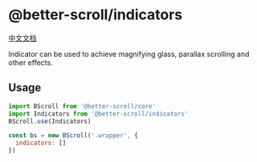 # @better-scroll/indicators

[中文文档](https://github.com/ustbhuangyi/better-scroll/blob/master/packages/indicators/README_zh-CN.md)

Indicator can be used to achieve magnifying glass, parallax scrolling and other effects.

## Usage

```js
import BScroll from '@better-scroll/core'
import Indicators from '@better-scroll/indicators'
BScroll.use(Indicators)

const bs = new BScroll('.wrapper', {
  indicators: []
})
```
